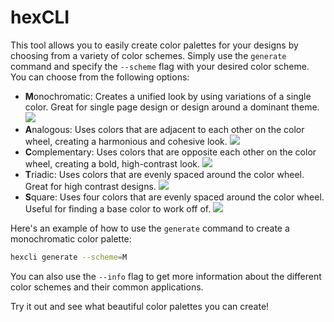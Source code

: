 # hexCLI
This tool allows you to easily create color palettes for your designs by choosing from a variety of color schemes. Simply use the `generate` command and specify the `--scheme` flag with your desired color scheme. You can choose from the following options:

- **M**onochromatic: Creates a unified look by using variations of a single color. Great for single page design or design around a dominant theme.
**![](https://lh5.googleusercontent.com/7TFNAdwfjP1_4LMNGP37fjTHE7UY2xi_UEWuHYNVPSIdw-yXHNqJR_rwomdSY3FxBoIQjaAiq6EA29nn8KH60NWWubiYGaLO1HxD9VD1tN-IbDcz9RiQxXQ6-E7aLLUJaSpHpZ5DvcMCCJyixkw0eIEry0buSo2ynxKrdfXvA_ITduJzEJibUbwuTOu8Hw)**
- **A**nalogous: Uses colors that are adjacent to each other on the color wheel, creating a harmonious and cohesive look.
**![](https://lh5.googleusercontent.com/mhZSQL1nXVwjn0fZs3rVSxA9Za_32UIVLInnk7xoWppBNcZYxe-pt8A-xX-bZbcNovqVw2RAlPWRb9dwntLzbpO1bFvzn5hN7cNBAcd2PWpanJ62bvtfFbu--qEMKmGiZrUl6clxiONkx5Mj6rU5vsnS6YpNfcDOqe-Yvh1J7ZUsuGSZwEiOSvac6pWiBw)**
- **C**omplementary: Uses colors that are opposite each other on the color wheel, creating a bold, high-contrast look.
**![](https://lh6.googleusercontent.com/N6vJsephD1hzdC9-4iB7JjCOioa6GAYYE2U__ueCw7KbUf_XrfxofFG5UdZtrK9K3bCK6_5i_AvI5Z88F80d2ja0wC0l3VFKFtPM44d1h3AeDmOtnJSSnODQUVGN4rhQXUFq7mdFgpd43kFO1n6a77vQL1mToBibzepBeXD5EST_VvAm3eDsfdibcJK-BQ)**
- **T**riadic: Uses colors that are evenly spaced around the color wheel. Great for high contrast designs.
**![](https://lh6.googleusercontent.com/fuOVWAWKNCQG6XDTeJ9qxSreB6XdNy25mCKu5O1G1eK1N6gYJbbAakMx3Aopec6sySSP-ShgxeHZ5sHTbqM6lNrq2RmQYZOD3Hq4_YqXXh7qPtIU3789D2yPUBqj5vPOHNdIht03mQ1haPEGpBPH7UvyYF-dZMmFoITB9m4WEwGSdPNncAO_EbTLF-xSQQ)**
- **S**quare: Uses four colors that are evenly spaced around the color wheel. Useful for finding a base color to work off of.
**![](https://lh4.googleusercontent.com/sI3PM7eNSJwPSrwYfAi0VGWpFAGH6GfgvQn6XuDX9v8doWGUFOq2He3N3e9sx_dz5TCQXLYCrN6WULneNPAl6Tl_1zwMFRt2Kq444ukPXcMEPe7KrXaMtuAMGRnyaiIb84gSL4T8-hgdTn1OEtHOhcza3rYRcM-Thw8SJ7sXPXW7FiMcBO78FGqPTUz6Hw)**

Here's an example of how to use the `generate` command to create a monochromatic color palette:

```bash
hexcli generate --scheme=M
```


You can also use the `--info` flag to get more information about the different color schemes and their common applications.

Try it out and see what beautiful color palettes you can create!
